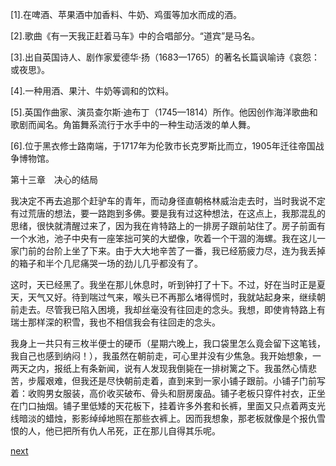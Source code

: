 
[1].在啤酒、苹果酒中加香料、牛奶、鸡蛋等加水而成的酒。

[2].歌曲《有一天我正赶着马车》中的合唱部分。“道宾”是马名。

[3].出自英国诗人、剧作家爱德华·扬（1683—1765）的著名长篇讽喻诗《哀怨：或夜思》。

[4].一种用酒、果汁、牛奶等调和的饮料。

[5].英国作曲家、演员查尔斯·迪布丁（1745—1814）所作。他因创作海洋歌曲和歌剧而闻名。角笛舞系流行于水手中的一种生动活泼的单人舞。

[6].位于黑衣修士路南端，于1717年为伦敦市长克罗斯比而立，1905年迁往帝国战争博物馆。

第十三章　决心的结局

我决定不再去追那个赶驴车的青年，而动身径直朝格林威治走去时，当时我说不定有过荒唐的想法，要一路跑到多佛。要是我有过这种想法，在这点上，我那混乱的思绪，很快就清醒过来了，因为我在肯特路上的一排房子跟前站住了。房子前面有一个水池，池子中央有一座笨拙可笑的大塑像，吹着一个干涸的海螺。我在这儿一家门前的台阶上坐了下来。由于大大地辛苦了一番，我已经筋疲力尽，连为我丢掉的箱子和半个几尼痛哭一场的劲儿几乎都没有了。

这时，天已经黑了。我坐在那儿休息时，听到钟打了十下。不过，好在当时正是夏天，天气又好。待到喘过气来，喉头已不再那么堵得慌时，我就站起身来，继续朝前走去。尽管我已陷入困境，我却丝毫没有往回走的念头。我想，即使肯特路上有瑞士那样深的积雪，我也不相信我会有往回走的念头。

我身上一共只有三枚半便士的硬币（星期六晚上，我口袋里怎么竟会留下这笔钱，我自己也感到纳闷！），我虽然在朝前走，可心里并没有少焦急。我开始想象，一两天之内，报纸上有条新闻，说有人发现我倒毙在一排树篱之下。我虽然心情悲苦，步履艰难，但我还是尽快朝前走着，直到来到一家小铺子跟前。小铺子门前写着：收购男女服装，高价收买破布、骨头和厨房废品。铺子老板只穿件衬衣，正坐在门口抽烟。铺子里低矮的天花板下，挂着许多外套和长裤，里面又只点着两支光线暗淡的蜡烛，影影绰绰地照在那些衣裤上。因而我想象，那老板就像是个报仇雪恨的人，他已把所有仇人吊死，正在那儿自得其乐呢。

[next](page169)